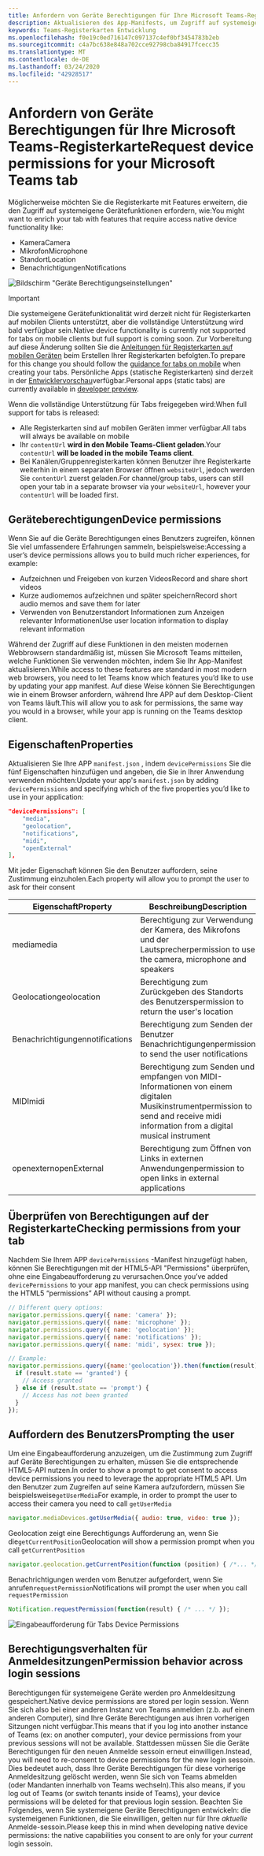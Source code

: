 ```yaml
---
title: Anfordern von Geräte Berechtigungen für Ihre Microsoft Teams-Registerkarte
description: Aktualisieren des App-Manifests, um Zugriff auf systemeigene Features anzufordern, in denen normalerweise Benutzer Zustimmung erforderlich ist
keywords: Teams-Registerkarten Entwicklung
ms.openlocfilehash: f0e19c0ed716147c097137c4ef0bf3454783b2eb
ms.sourcegitcommit: c4a7bc638e848a702cce92798cba84917fcecc35
ms.translationtype: MT
ms.contentlocale: de-DE
ms.lasthandoff: 03/24/2020
ms.locfileid: "42928517"
---
```

# <a name="request-device-permissions-for-your-microsoft-teams-tab"></a><span data-ttu-id="99693-104">Anfordern von Geräte Berechtigungen für Ihre Microsoft Teams-Registerkarte</span><span class="sxs-lookup"><span data-stu-id="99693-104">Request device permissions for your Microsoft Teams tab</span></span>

<span data-ttu-id="99693-105">Möglicherweise möchten Sie die Registerkarte mit Features erweitern, die den Zugriff auf systemeigene Gerätefunktionen erfordern, wie:</span><span class="sxs-lookup"><span data-stu-id="99693-105">You might want to enrich your tab with features that require access native device functionality like:</span></span>

* <span data-ttu-id="99693-106">Kamera</span><span class="sxs-lookup"><span data-stu-id="99693-106">Camera</span></span>
* <span data-ttu-id="99693-107">Mikrofon</span><span class="sxs-lookup"><span data-stu-id="99693-107">Microphone</span></span>
* <span data-ttu-id="99693-108">Standort</span><span class="sxs-lookup"><span data-stu-id="99693-108">Location</span></span>
* <span data-ttu-id="99693-109">Benachrichtigungen</span><span class="sxs-lookup"><span data-stu-id="99693-109">Notifications</span></span>

![Bildschirm "Geräte Berechtigungseinstellungen"](~/assets/images/tabs/device-permissions.png)

> [!IMPORTANT]
> <span data-ttu-id="99693-111">Die systemeigene Gerätefunktionalität wird derzeit nicht für Registerkarten auf mobilen Clients unterstützt, aber die vollständige Unterstützung wird bald verfügbar sein.</span><span class="sxs-lookup"><span data-stu-id="99693-111">Native device functionality is currently not supported for tabs on mobile clients but full support is coming soon.</span></span> <span data-ttu-id="99693-112">Zur Vorbereitung auf diese Änderung sollten Sie die [Anleitungen für Registerkarten auf mobilen Geräten](~/tabs/design/tabs-mobile.md) beim Erstellen Ihrer Registerkarten befolgten.</span><span class="sxs-lookup"><span data-stu-id="99693-112">To prepare for this change you should follow the [guidance for tabs on mobile](~/tabs/design/tabs-mobile.md) when creating your tabs.</span></span> <span data-ttu-id="99693-113">Persönliche Apps (statische Registerkarten) sind derzeit in der [Entwicklervorschau](~/resources/dev-preview/developer-preview-intro.md)verfügbar.</span><span class="sxs-lookup"><span data-stu-id="99693-113">Personal apps (static tabs) are currently available in [developer preview](~/resources/dev-preview/developer-preview-intro.md).</span></span>
>
> <span data-ttu-id="99693-114">Wenn die vollständige Unterstützung für Tabs freigegeben wird:</span><span class="sxs-lookup"><span data-stu-id="99693-114">When full support for tabs is released:</span></span>
>
> * <span data-ttu-id="99693-115">Alle Registerkarten sind auf mobilen Geräten immer verfügbar.</span><span class="sxs-lookup"><span data-stu-id="99693-115">All tabs will always be available on mobile</span></span>
> * <span data-ttu-id="99693-116">Ihr `contentUrl` **wird in den Mobile Teams-Client geladen**.</span><span class="sxs-lookup"><span data-stu-id="99693-116">Your `contentUrl` **will be loaded in the mobile Teams client**.</span></span>
> * <span data-ttu-id="99693-117">Bei Kanälen/Gruppenregisterkarten können Benutzer ihre Registerkarte weiterhin in einem separaten Browser öffnen `websiteUrl`, jedoch werden Sie `contentUrl` zuerst geladen.</span><span class="sxs-lookup"><span data-stu-id="99693-117">For channel/group tabs, users can still open your tab in a separate browser via your `websiteUrl`, however your `contentUrl` will be loaded first.</span></span>  

## <a name="device-permissions"></a><span data-ttu-id="99693-118">Geräteberechtigungen</span><span class="sxs-lookup"><span data-stu-id="99693-118">Device permissions</span></span>

<span data-ttu-id="99693-119">Wenn Sie auf die Geräte Berechtigungen eines Benutzers zugreifen, können Sie viel umfassendere Erfahrungen sammeln, beispielsweise:</span><span class="sxs-lookup"><span data-stu-id="99693-119">Accessing a user’s device permissions allows you to build much richer experiences, for example:</span></span>

* <span data-ttu-id="99693-120">Aufzeichnen und Freigeben von kurzen Videos</span><span class="sxs-lookup"><span data-stu-id="99693-120">Record and share short videos</span></span>
* <span data-ttu-id="99693-121">Kurze audiomemos aufzeichnen und später speichern</span><span class="sxs-lookup"><span data-stu-id="99693-121">Record short audio memos and save them for later</span></span>
* <span data-ttu-id="99693-122">Verwenden von Benutzerstandort Informationen zum Anzeigen relevanter Informationen</span><span class="sxs-lookup"><span data-stu-id="99693-122">Use user location information to display relevant information</span></span>

<span data-ttu-id="99693-123">Während der Zugriff auf diese Funktionen in den meisten modernen Webbrowsern standardmäßig ist, müssen Sie Microsoft Teams mitteilen, welche Funktionen Sie verwenden möchten, indem Sie Ihr App-Manifest aktualisieren.</span><span class="sxs-lookup"><span data-stu-id="99693-123">While access to these features are standard in most modern web browsers, you need to let Teams know which features you’d like to use by updating your app manifest.</span></span> <span data-ttu-id="99693-124">Auf diese Weise können Sie Berechtigungen wie in einem Browser anfordern, während Ihre APP auf dem Desktop-Client von Teams läuft.</span><span class="sxs-lookup"><span data-stu-id="99693-124">This will allow you to ask for permissions, the same way you would in a browser, while your app is running on the Teams desktop client.</span></span>

## <a name="properties"></a><span data-ttu-id="99693-125">Eigenschaften</span><span class="sxs-lookup"><span data-stu-id="99693-125">Properties</span></span>

<span data-ttu-id="99693-126">Aktualisieren Sie Ihre APP `manifest.json` , indem `devicePermissions` Sie die fünf Eigenschaften hinzufügen und angeben, die Sie in Ihrer Anwendung verwenden möchten:</span><span class="sxs-lookup"><span data-stu-id="99693-126">Update your app's `manifest.json` by adding `devicePermissions` and specifying which of the five properties you’d like to use in your application:</span></span>

``` json
"devicePermissions": [
    "media",
    "geolocation",
    "notifications",
    "midi",
    "openExternal"
],
```

<span data-ttu-id="99693-127">Mit jeder Eigenschaft können Sie den Benutzer auffordern, seine Zustimmung einzuholen.</span><span class="sxs-lookup"><span data-stu-id="99693-127">Each property will allow you to prompt the user to ask for their consent</span></span>

| <span data-ttu-id="99693-128">Eigenschaft</span><span class="sxs-lookup"><span data-stu-id="99693-128">Property</span></span>      | <span data-ttu-id="99693-129">Beschreibung</span><span class="sxs-lookup"><span data-stu-id="99693-129">Description</span></span>   |
| --- | --- |
| <span data-ttu-id="99693-130">media</span><span class="sxs-lookup"><span data-stu-id="99693-130">media</span></span>         | <span data-ttu-id="99693-131">Berechtigung zur Verwendung der Kamera, des Mikrofons und der Lautsprecher</span><span class="sxs-lookup"><span data-stu-id="99693-131">permission to use the camera, microphone and speakers</span></span> |
| <span data-ttu-id="99693-132">Geolocation</span><span class="sxs-lookup"><span data-stu-id="99693-132">geolocation</span></span>   | <span data-ttu-id="99693-133">Berechtigung zum Zurückgeben des Standorts des Benutzers</span><span class="sxs-lookup"><span data-stu-id="99693-133">permission to return the user's location</span></span>      |
| <span data-ttu-id="99693-134">Benachrichtigungen</span><span class="sxs-lookup"><span data-stu-id="99693-134">notifications</span></span> | <span data-ttu-id="99693-135">Berechtigung zum Senden der Benutzer Benachrichtigungen</span><span class="sxs-lookup"><span data-stu-id="99693-135">permission to send the user notifications</span></span>      |
| <span data-ttu-id="99693-136">MIDI</span><span class="sxs-lookup"><span data-stu-id="99693-136">midi</span></span>          | <span data-ttu-id="99693-137">Berechtigung zum Senden und empfangen von MIDI-Informationen von einem digitalen Musikinstrument</span><span class="sxs-lookup"><span data-stu-id="99693-137">permission to send and receive midi information from a digital musical instrument</span></span>   |
| <span data-ttu-id="99693-138">openextern</span><span class="sxs-lookup"><span data-stu-id="99693-138">openExternal</span></span>  | <span data-ttu-id="99693-139">Berechtigung zum Öffnen von Links in externen Anwendungen</span><span class="sxs-lookup"><span data-stu-id="99693-139">permission to open links in external applications</span></span>  |

## <a name="checking-permissions-from-your-tab"></a><span data-ttu-id="99693-140">Überprüfen von Berechtigungen auf der Registerkarte</span><span class="sxs-lookup"><span data-stu-id="99693-140">Checking permissions from your tab</span></span>

<span data-ttu-id="99693-141">Nachdem Sie Ihrem APP `devicePermissions` -Manifest hinzugefügt haben, können Sie Berechtigungen mit der HTML5-API "Permissions" überprüfen, ohne eine Eingabeaufforderung zu verursachen.</span><span class="sxs-lookup"><span data-stu-id="99693-141">Once you’ve added `devicePermissions` to your app manifest, you can check permissions using the HTML5 “permissions” API without causing a prompt.</span></span>

``` Javascript
// Different query options:
navigator.permissions.query({ name: 'camera' });
navigator.permissions.query({ name: 'microphone' });
navigator.permissions.query({ name: 'geolocation' });
navigator.permissions.query({ name: 'notifications' });
navigator.permissions.query({ name: 'midi', sysex: true });

// Example:
navigator.permissions.query({name:'geolocation'}).then(function(result) {
  if (result.state == 'granted') {
    // Access granted
  } else if (result.state == 'prompt') {
    // Access has not been granted
  }
});
```

## <a name="prompting-the-user"></a><span data-ttu-id="99693-142">Auffordern des Benutzers</span><span class="sxs-lookup"><span data-stu-id="99693-142">Prompting the user</span></span>

<span data-ttu-id="99693-143">Um eine Eingabeaufforderung anzuzeigen, um die Zustimmung zum Zugriff auf Geräte Berechtigungen zu erhalten, müssen Sie die entsprechende HTML5-API nutzen.</span><span class="sxs-lookup"><span data-stu-id="99693-143">In order to show a prompt to get consent to access device permissions you need to leverage the appropriate HTML5 API.</span></span> <span data-ttu-id="99693-144">Um den Benutzer zum Zugreifen auf seine Kamera aufzufordern, müssen Sie beispielsweise`getUserMedia`</span><span class="sxs-lookup"><span data-stu-id="99693-144">For example, in order to prompt the user to access their camera you need to call `getUserMedia`</span></span>

```Javascript
navigator.mediaDevices.getUserMedia({ audio: true, video: true });
```

<span data-ttu-id="99693-145">Geolocation zeigt eine Berechtigungs Aufforderung an, wenn Sie die`getCurrentPosition`</span><span class="sxs-lookup"><span data-stu-id="99693-145">Geolocation will  show a permission prompt when you call `getCurrentPosition`</span></span>

```Javascript
navigator.geolocation.getCurrentPosition(function (position) { /*... */ });
```

<span data-ttu-id="99693-146">Benachrichtigungen werden vom Benutzer aufgefordert, wenn Sie anrufen`requestPermission`</span><span class="sxs-lookup"><span data-stu-id="99693-146">Notifications will prompt the user when you call `requestPermission`</span></span>

```Javascript
Notification.requestPermission(function(result) { /* ... */ });
```

![Eingabeaufforderung für Tabs Device Permissions](~/assets/images/tabs/device-permissions-prompt.png)

## <a name="permission-behavior-across-login-sessions"></a><span data-ttu-id="99693-148">Berechtigungsverhalten für Anmeldesitzungen</span><span class="sxs-lookup"><span data-stu-id="99693-148">Permission behavior across login sessions</span></span>

<span data-ttu-id="99693-149">Berechtigungen für systemeigene Geräte werden pro Anmeldesitzung gespeichert.</span><span class="sxs-lookup"><span data-stu-id="99693-149">Native device permissions are stored per login session.</span></span> <span data-ttu-id="99693-150">Wenn Sie sich also bei einer anderen Instanz von Teams anmelden (z.b. auf einem anderen Computer), sind Ihre Geräte Berechtigungen aus ihren vorherigen Sitzungen nicht verfügbar.</span><span class="sxs-lookup"><span data-stu-id="99693-150">This means that if you log into another instance of Teams (ex: on another computer), your device permissions from your previous sessions will not be available.</span></span> <span data-ttu-id="99693-151">Stattdessen müssen Sie die Geräte Berechtigungen für den neuen Anmelde sessoin erneut einwilligen.</span><span class="sxs-lookup"><span data-stu-id="99693-151">Instead, you will need to re-consent to device permissions for the new login sessoin.</span></span> <span data-ttu-id="99693-152">Dies bedeutet auch, dass Ihre Geräte Berechtigungen für diese vorherige Anmeldesitzung gelöscht werden, wenn Sie sich von Teams abmelden (oder Mandanten innerhalb von Teams wechseln).</span><span class="sxs-lookup"><span data-stu-id="99693-152">This also means, if you log out of Teams (or switch tenants inside of Teams), your device permissions will be deleted for that previous login session.</span></span> <span data-ttu-id="99693-153">Beachten Sie Folgendes, wenn Sie systemeigene Geräte Berechtigungen entwickeln: die systemeigenen Funktionen, die Sie einwilligen, gelten nur für Ihre _aktuelle_ Anmelde-sessoin.</span><span class="sxs-lookup"><span data-stu-id="99693-153">Please keep this in mind when developing native device permissions: the native capabilities you consent to are only for your _current_ login sessoin.</span></span>